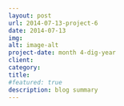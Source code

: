 ```yaml
---
layout: post
url: 2014-07-13-project-6
date: 2014-07-13
img: 
alt: image-alt
project-date: month 4-dig-year
client: 
category: 
title: 
#featured: true
description: blog summary
---
```


